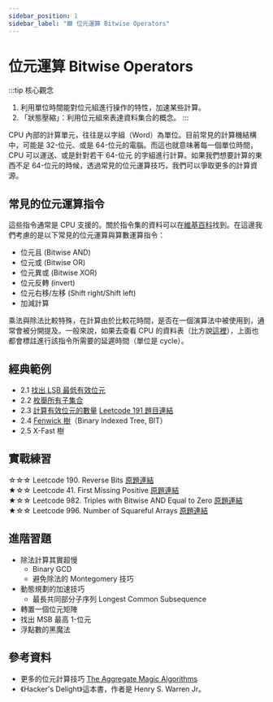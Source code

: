 ```yaml
---
sidebar_position: 1
sidebar_label: "🟦 位元運算 Bitwise Operators"
---
```


# 位元運算 Bitwise Operators

:::tip 核心觀念
1. 利用單位時間能對位元組進行操作的特性，加速某些計算。
2. 「狀態壓縮」：利用位元組來表達資料集合的概念。
:::

CPU 內部的計算單元，往往是以字組（Word）為單位。目前常見的計算機結構中，可能是 32-位元、或是 64-位元的電腦。而這也就意味著每一個單位時間，CPU 可以運送、或是針對若干 64-位元 的字組進行計算。如果我們想要計算的東西不足 64-位元的時候，透過常見的位元運算技巧，我們可以爭取更多的計算資源。

## 常見的位元運算指令

這些指令通常是 CPU 支援的。關於指令集的資料可以在[維基百科](https://zh.wikipedia.org/wiki/%E6%8C%87%E4%BB%A4%E9%9B%86%E6%9E%B6%E6%A7%8B)找到。在這邊我們考慮的是以下常見的位元運算與算數運算指令：

* 位元且 (Bitwise AND)
* 位元或 (Bitwise OR)
* 位元異或 (Bitwise XOR)
* 位元反轉 (invert)
* 位元右移/左移 (Shift right/Shift left)
* 加減計算

乘法與除法比較特殊，在計算由於比較花時間，是否在一個演算法中被使用到，通常會被分開提及。一般來說，如果去查看 CPU 的資料表（比方說[這裡](https://www.agner.org/optimize/instruction_tables.pdf)），上面也都會標註進行該指令所需要的延遲時間（單位是 cycle）。

## 經典範例

* 2.1 [找出 LSB 最低有效位元](./lsb)
* 2.2 [枚舉所有子集合](./enumerate-all-subsets)
* 2.3 [計算有效位元的數量](./number-of-1-bits) [Leetcode 191 題目連結](https://leetcode.com/problems/number-of-1-bits/)
* 2.4 [Fenwick 樹](./fenwick-tree)（Binary Indexed Tree, BIT）
* 2.5 X-Fast 樹


## 實戰練習

☆☆☆ Leetcode 190. Reverse Bits [原題連結](https://leetcode.com/problems/reverse-bits/)  
★☆☆ Leetcode 41. First Missing Positive [原題連結](https://leetcode.com/problems/first-missing-positive/)  
★☆☆ Leetcode 982. Triples with Bitwise AND Equal to Zero [原題連結](https://leetcode.com/problems/triples-with-bitwise-and-equal-to-zero/)  
★☆☆ Leetcode 996. Number of Squareful Arrays [原題連結](https://leetcode.com/problems/number-of-squareful-arrays/)  


## 進階習題

* 除法計算其實超慢
  - Binary GCD
  - 避免除法的 Montegomery 技巧
* 動態規劃的加速技巧
  - 最長共同部分子序列 Longest Common Subsequence
* 轉置一個位元矩陣
* 找出 MSB 最高 1-位元
* 浮點數的黑魔法

## 參考資料

* 更多的位元計算技巧 [The Aggregate Magic Algorithms](http://aggregate.org/MAGIC/)
* 《Hacker's Delight》這本書，作者是 Henry S. Warren Jr。